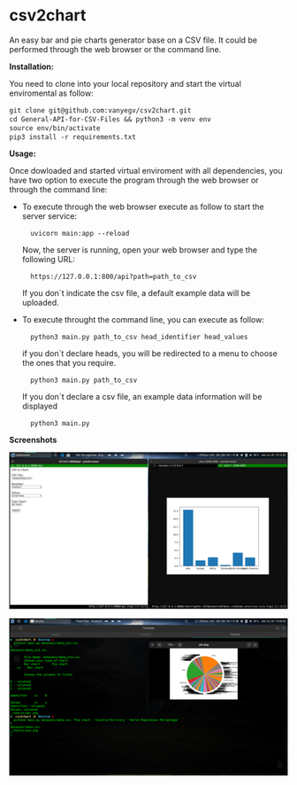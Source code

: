 # **csv2chart**

An easy bar and pie charts generator base on a CSV file.
It could be performed through the web browser or the command line.

**Installation:**

You need to clone into your local repository and start the virtual enviromental as follow:

	git clone git@github.com:vanyegv/csv2chart.git
	cd General-API-for-CSV-Files && python3 -m venv env
	source env/bin/activate
	pip3 install -r requirements.txt

**Usage:**

Once dowloaded and started virtual enviroment with all dependencies, you have two option to execute the program through the web browser or through the command line:
- To execute through the web browser execute as follow to start the server service:

		uvicorn main:app --reload

	Now, the server is running, open your web browser and type the following URL:

		https://127.0.0.1:800/api?path=path_to_csv

	If you don`t indicate the csv file, a default example data will be uploaded.

- To execute throught the command line, you can execute as follow:

		python3 main.py path_to_csv head_identifier head_values

	if you don`t declare heads, you will be redirected to a menu to choose the ones that you require.

		python3 main.py path_to_csv

	If you don`t declare a csv file, an example data information will be displayed

		python3 main.py

**Screenshots**

![Example from API](./screenshoot1.png)


![Example from terminal](./screenshoot2.png)

